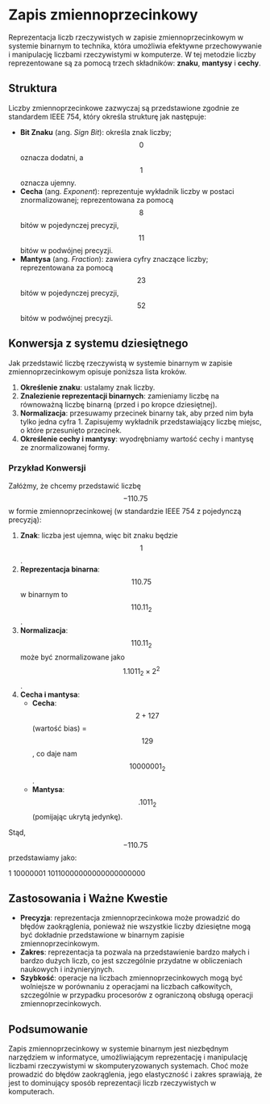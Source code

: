 # Zapis zmiennoprzecinkowy

Reprezentacja liczb rzeczywistych w zapisie zmiennoprzecinkowym w systemie binarnym to technika, która umożliwia efektywne przechowywanie i manipulację liczbami rzeczywistymi w komputerze. W tej metodzie liczby reprezentowane są za pomocą trzech składników: **znaku**, **mantysy** i **cechy**.

## Struktura

Liczby zmiennoprzecinkowe zazwyczaj są przedstawione zgodnie ze standardem IEEE 754, który określa strukturę jak następuje:

- **Bit Znaku** (ang. *Sign Bit*): określa znak liczby; $$0$$ oznacza dodatni, a $$1$$ oznacza ujemny.
- **Cecha** (ang. *Exponent*): reprezentuje wykładnik liczby w postaci znormalizowanej; reprezentowana za pomocą $$8$$ bitów w pojedynczej precyzji, $$11$$ bitów w podwójnej precyzji.
- **Mantysa** (ang. *Fraction*): zawiera cyfry znaczące liczby; reprezentowana za pomocą $$23$$ bitów w pojedynczej precyzji, $$52$$ bitów w podwójnej precyzji.

## Konwersja z systemu dziesiętnego

Jak przedstawić liczbę rzeczywistą w systemie binarnym w zapisie zmiennoprzecinkowym opisuje poniższa lista kroków.

1. **Określenie znaku**: ustalamy znak liczby.
2. **Znalezienie reprezentacji binarnych**: zamieniamy liczbę na równoważną liczbę binarną (przed i po kropce dziesiętnej).
3. **Normalizacja**: przesuwamy przecinek binarny tak, aby przed nim była tylko jedna cyfra $1$. Zapisujemy wykładnik przedstawiający liczbę miejsc, o które przesunięto przecinek.
4. **Określenie cechy i mantysy**: wyodrębniamy wartość cechy i mantysę ze znormalizowanej formy.

### Przykład Konwersji

Załóżmy, że chcemy przedstawić liczbę $$-110.75$$ w formie zmiennoprzecinkowej (w standardzie IEEE 754 z pojedynczą precyzją):

1. **Znak**: liczba jest ujemna, więc bit znaku będzie $$1$$.
2. **Reprezentacja binarna**: $$110.75$$ w binarnym to $$110.11_2$$.
3. **Normalizacja**: $$110.11_2$$ może być znormalizowane jako $$1.1011_2 \times 2^2$$.
4. **Cecha i mantysa**:
    - **Cecha**: $$2 + 127$$ (wartość bias) = $$129$$, co daje nam $$10000001_2$$.
    - **Mantysa**: $$.1011_2$$ (pomijając ukrytą jedynkę).

Stąd, $$-110.75$$ przedstawiamy jako:

$1\ 10000001\ 10110000000000000000000$

## Zastosowania i Ważne Kwestie

- **Precyzja**: reprezentacja zmiennoprzecinkowa może prowadzić do błędów zaokrąglenia, ponieważ nie wszystkie liczby dziesiętne mogą być dokładnie przedstawione w binarnym zapisie zmiennoprzecinkowym.
- **Zakres**: reprezentacja ta pozwala na przedstawienie bardzo małych i bardzo dużych liczb, co jest szczególnie przydatne w obliczeniach naukowych i inżynieryjnych.
- **Szybkość**: operacje na liczbach zmiennoprzecinkowych mogą być wolniejsze w porównaniu z operacjami na liczbach całkowitych, szczególnie w przypadku procesorów z ograniczoną obsługą operacji zmiennoprzecinkowych.

## Podsumowanie

Zapis zmiennoprzecinkowy w systemie binarnym jest niezbędnym narzędziem w informatyce, umożliwiającym reprezentację i manipulację liczbami rzeczywistymi w skomputeryzowanych systemach. Choć może prowadzić do błędów zaokrąglenia, jego elastyczność i zakres sprawiają, że jest to dominujący sposób reprezentacji liczb rzeczywistych w komputerach.
